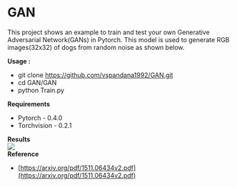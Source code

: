 # GAN
This project shows an example to train and test your own Generative Adversarial Network(GANs) in Pytorch. This model is used to generate RGB images(32x32) of dogs from random noise as shown below.

**Usage :**</br>
- git clone https://github.com/vspandana1992/GAN.git</br>
- cd GAN/GAN</br>
- python Train.py 

**Requirements**</br>
- Pytorch     - 0.4.0</br>
- Torchvision - 0.2.1

**Results**</br>
![](https://github.com/vspandana1992/GAN/blob/master/GAN/results/result.gif)</br>
**Reference**</br>
- [https://arxiv.org/pdf/1511.06434v2.pdf](https://arxiv.org/pdf/1511.06434v2.pdf)
